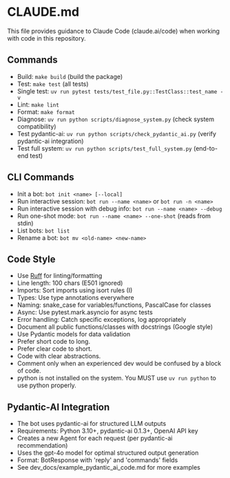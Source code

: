 # CLAUDE.md

This file provides guidance to Claude Code (claude.ai/code) when working with code in this repository.

## Commands

- Build: `make build` (build the package)
- Test: `make test` (all tests)
- Single test: `uv run pytest tests/test_file.py::TestClass::test_name -v`
- Lint: `make lint`
- Format: `make format`
- Diagnose: `uv run python scripts/diagnose_system.py` (check system compatibility)
- Test pydantic-ai: `uv run python scripts/check_pydantic_ai.py` (verify pydantic-ai integration)
- Test full system: `uv run python scripts/test_full_system.py` (end-to-end test)

## CLI Commands

- Init a bot: `bot init <name> [--local]`
- Run interactive session: `bot run --name <name>` or `bot run -n <name>`
- Run interactive session with debug info: `bot run --name <name> --debug`
- Run one-shot mode: `bot run --name <name> --one-shot` (reads from stdin)
- List bots: `bot list`
- Rename a bot: `bot mv <old-name> <new-name>`

## Code Style

- Use [Ruff](https://docs.astral.sh/ruff/) for linting/formatting
- Line length: 100 chars (E501 ignored)
- Imports: Sort imports using isort rules (I)
- Types: Use type annotations everywhere
- Naming: snake_case for variables/functions, PascalCase for classes
- Async: Use pytest.mark.asyncio for async tests
- Error handling: Catch specific exceptions, log appropriately
- Document all public functions/classes with docstrings (Google style)
- Use Pydantic models for data validation
- Prefer short code to long.
- Prefer clear code to short.
- Code with clear abstractions.
- Comment only when an experienced dev would be confused by a block of code.
- python is not installed on the system. You MUST use `uv run python` to use python properly.

## Pydantic-AI Integration

- The bot uses pydantic-ai for structured LLM outputs
- Requirements: Python 3.10+, pydantic-ai 0.1.3+, OpenAI API key
- Creates a new Agent for each request (per pydantic-ai recommendation)
- Uses the gpt-4o model for optimal structured output generation
- Format: BotResponse with 'reply' and 'commands' fields
- See dev_docs/example_pydantic_ai_code.md for more examples
